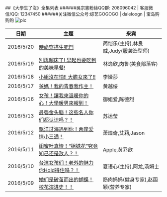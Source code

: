 ##《大學生了沒》全集列表
######吳宗憲粉絲QQ群: 208096042  |  客服微信/QQ: 12347450
######关注微信公众号:综艺GOGOGO | daleloogn | 宝岛购购购
![pic](http://imgsrc.baidu.com/forum/w%3D580/sign=b7e3971ae1cd7b89e96c3a8b3f264291/99f0e37eca8065386f3333c390dda144af34826c.jpg)

日期|主题|来宾
----|----|----
|2016/5/20|[時尚穿搭生死鬥](http://www.acfun.tv/v/ac2759675_2)|简恺乐(主持),林良威,Judy(服装造型师)
|2016/5/19|[別再賴床了! 早起也要吃到的美味早餐!](http://www.acfun.tv/v/ac2759912_2)|林逸欣,肉鲁(美食部落客)
|2016/5/18|[小姐沒在怕!! 大膽女來了!!](http://www.acfun.tv/v/ac2759912)|李娅莎
|2016/5/17|[爸媽！我的青春我作主！](http://www.acfun.tv/v/ac2759631)|黄越绥
|2016/5/16|[女孩！讓我來溫暖你的心！大學暖男來報到！](http://www.acfun.tv/v/ac2755566)|御姐爱,陈德烈
|2016/5/13|[最强金头脑！这些名人你们都认识吗？！](http://www.acfun.tv/v/ac2742244)|苏运莹
|2016/5/12|[飘洋过海遇到你！两岸爱情小三通！](http://www.acfun.tv/v/ac2740309_4)|萧煌奇,艾莉,Jason
|2016/5/11|[闺蜜吐真情！“姐妹花”究竟知己还是敌人？！](http://www.acfun.tv/v/ac2734840_4)|Apple,黄乔歆
|2016/5/10|[台湾女孩们！老外的魅力你Hold得住吗？！](http://www.acfun.tv/v/ac2733130)|夏语心(主持),阿龙,汤姆士
|2016/5/09|[她们是破茧而出的蝴蝶！校花演进史！！](http://www.acfun.tv/v/ac2755593)|筋肉妈妈(健身专家),赵函颖(营养专家)